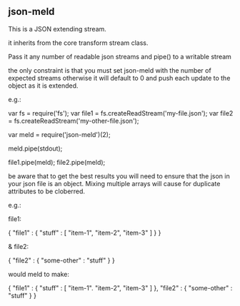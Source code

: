 ## json-meld

This is a JSON extending stream.

it inherits from the core transform stream class.

Pass it any number of readable json streams and pipe() to a writable stream

the only constraint is that you must set json-meld with the number of expected streams
otherwise it will default to 0 and push each update to the object as it is extended.

e.g.:

var fs = require('fs');
var file1 = fs.createReadStream('my-file.json');
var file2 = fs.createReadStream('my-other-file.json');

var meld = require('json-meld')(2);

meld.pipe(stdout);

file1.pipe(meld);
file2.pipe(meld);


be aware that to get the best results you will need to ensure that the json in your json file is an object. Mixing multiple arrays will cause for duplicate attributes to be cloberred.

e.g.:

file1:

{
  "file1" : {
    "stuff" : [
      "item-1",
      "item-2",
      "item-3"
    ]
  }
}

& file2:

{
  "file2" : {
    "some-other" : "stuff"
  }
}

would meld to make:

{
  "file1" : {
    "stuff" : [
      "item-1".
      "item-2",
      "item-3"
    ]
  },
  "file2" : {
    "some-other" : "stuff"
  }
}
